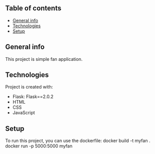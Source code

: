 ## Table of contents
* [General info](#general-info)
* [Technologies](#technologies)
* [Setup](#setup)

## General info
This project is simple fan application.
	
## Technologies
Project is created with:
* Flask: Flask==2.0.2
* HTML
* CSS
* JavaScript
	
## Setup
To run this project, you can use the dockerfile:
docker build -t myfan .
docker run -p 5000:5000 myfan
